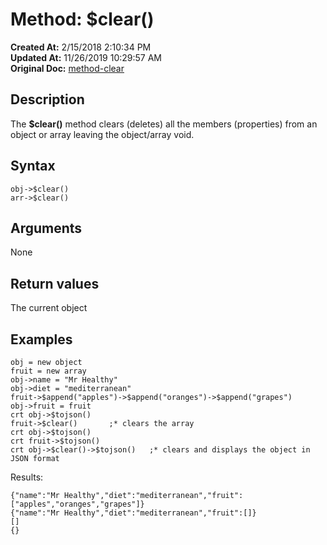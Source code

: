 # Method: $clear()

**Created At:** 2/15/2018 2:10:34 PM  
**Updated At:** 11/26/2019 10:29:57 AM  
**Original Doc:** [method-clear](https://docs.jbase.com/42948-dynamic-objects/method-clear)  


## Description

The **$clear()** method clears (deletes) all the members (properties) from an object or array leaving the object/array void.



## Syntax

```
obj->$clear()
arr->$clear()
```



## Arguments

None



## Return values

The current object



## Examples

```
obj = new object
fruit = new array
obj->name = "Mr Healthy"
obj->diet = "mediterranean"
fruit->$append("apples")->$append("oranges")->$append("grapes")
obj->fruit = fruit
crt obj->$tojson()
fruit->$clear()       ;* clears the array
crt obj->$tojson()
crt fruit->$tojson()
crt obj->$clear()->$tojson()   ;* clears and displays the object in JSON format
```

Results:

```
{"name":"Mr Healthy","diet":"mediterranean","fruit":["apples","oranges","grapes"]}
{"name":"Mr Healthy","diet":"mediterranean","fruit":[]}
[]
{}
```
